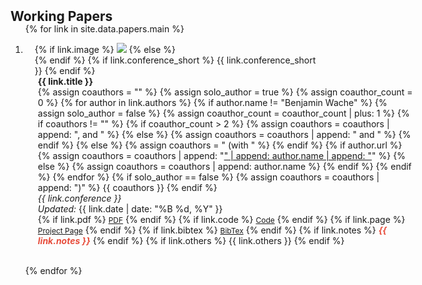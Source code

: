 <h2 id="papers" style="margin: 2px 0px -15px;">Working Papers</h2>

<div class="papers">
<ol class="bibliography">

{% for link in site.data.papers.main %}

<li>
<div class="pub-row">
  <div class="col-sm-3 abbr" style="position: relative;padding-right: 15px;padding-left: 15px;">
    {% if link.image %}
      <img src="{{ link.image }}" class="teaser img-fluid z-depth-1 custom-image-size" style="object-fit: cover;">
    {% else %}
      <div style="width:300px;"></div>
    {% endif %}
    {% if link.conference_short %} 
      <abbr class="badge">{{ link.conference_short }}</abbr>
    {% endif %}
  </div>
  <div class="col-sm-9" style="position: relative;padding-right: 15px;padding-left: 20px; width: 600px;">
      <div class="title" style="font-weight: bold;">{{ link.title }}</div>
      <div class="author">
        {% assign coauthors = "" %}
        {% assign solo_author = true %}
        {% assign coauthor_count = 0 %}
        {% for author in link.authors %}
          {% if author.name != "Benjamin Wache" %}
            {% assign solo_author = false %}
            {% assign coauthor_count = coauthor_count | plus: 1 %}
            {% if coauthors != "" %}
              {% if coauthor_count > 2 %}
                {% assign coauthors = coauthors | append: ", and " %}
              {% else %}
                {% assign coauthors = coauthors | append: " and " %}
              {% endif %}
            {% else %}
              {% assign coauthors = " (with " %}
            {% endif %}
            {% if author.url %}
              {% assign coauthors = coauthors | append: "<a href='" | append: author.url | append: "'>" | append: author.name | append: "</a>" %}
            {% else %}
              {% assign coauthors = coauthors | append: author.name %}
            {% endif %}
          {% endif %}
        {% endfor %}
        {% if solo_author == false %}
          {% assign coauthors = coauthors | append: ")" %}
          {{ coauthors }}
        {% endif %}
      </div>
      <div class="periodical"><em>{{ link.conference }}</em>
      <div class="date"><em>Updated:</em> {{ link.date | date: "%B %d, %Y" }}</div>
      </div>
    <div class="links">
      {% if link.pdf %} 
      <a href="{{ link.pdf }}" class="btn btn-sm z-depth-0" role="button" target="_blank" style="font-size:12px;">PDF</a>
      {% endif %}
      {% if link.code %} 
      <a href="{{ link.code }}" class="btn btn-sm z-depth-0" role="button" target="_blank" style="font-size:12px;">Code</a>
      {% endif %}
      {% if link.page %} 
      <a href="{{ link.page }}" class="btn btn-sm z-depth-0" role="button" target="_blank" style="font-size:12px;">Project Page</a>
      {% endif %}
      {% if link.bibtex %} 
      <a href="{{ link.bibtex }}" class="btn btn-sm z-depth-0" role="button" target="_blank" style="font-size:12px;">BibTex</a>
      {% endif %}
      {% if link.notes %} 
      <strong> <i style="color:#e74d3c">{{ link.notes }}</i></strong>
      {% endif %}
      {% if link.others %} 
      {{ link.others }}
      {% endif %}
    </div>
  </div>
</div>
</li>

<br>

{% endfor %}

</ol>
</div>

